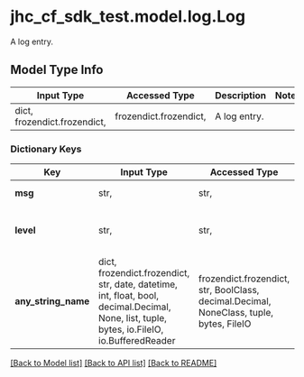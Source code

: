 # jhc_cf_sdk_test.model.log.Log

A log entry.

## Model Type Info
Input Type | Accessed Type | Description | Notes
------------ | ------------- | ------------- | -------------
dict, frozendict.frozendict,  | frozendict.frozendict,  | A log entry. | 

### Dictionary Keys
Key | Input Type | Accessed Type | Description | Notes
------------ | ------------- | ------------- | ------------- | -------------
**msg** | str,  | str,  | The log message. | 
**level** | str,  | str,  | The log level. | must be one of ["INFO", "WARNING", "ERROR", ] 
**any_string_name** | dict, frozendict.frozendict, str, date, datetime, int, float, bool, decimal.Decimal, None, list, tuple, bytes, io.FileIO, io.BufferedReader | frozendict.frozendict, str, BoolClass, decimal.Decimal, NoneClass, tuple, bytes, FileIO | any string name can be used but the value must be the correct type | [optional]

[[Back to Model list]](../../README.md#documentation-for-models) [[Back to API list]](../../README.md#documentation-for-api-endpoints) [[Back to README]](../../README.md)

